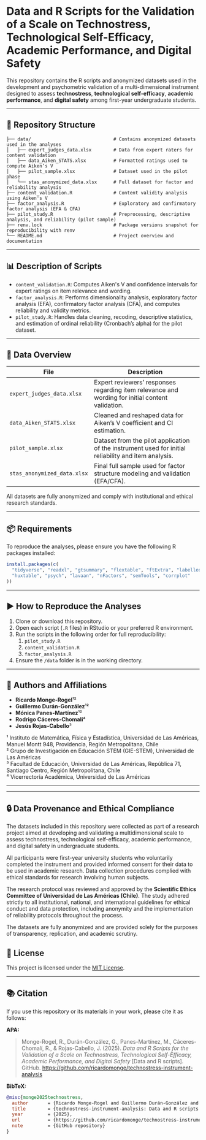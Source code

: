 # Data and R Scripts for the Validation of a Scale on Technostress, Technological Self-Efficacy, Academic Performance, and Digital Safety

This repository contains the R scripts and anonymized datasets used in the development and psychometric validation of a multi-dimensional instrument designed to assess **technostress**, **technological self-efficacy**, **academic performance**, and **digital safety** among first-year undergraduate students.

---

## 📁 Repository Structure

```
├── data/                              # Contains anonymized datasets used in the analyses
│   ├── expert_judges_data.xlsx        # Data from expert raters for content validation
│   ├── data_Aiken_STATS.xlsx          # Formatted ratings used to compute Aiken’s V
│   ├── pilot_sample.xlsx              # Dataset used in the pilot phase
│   └── stas_anonymized_data.xlsx      # Full dataset for factor and reliability analysis
├── content_validation.R               # Content validity analysis using Aiken's V
├── factor_analysis.R                  # Exploratory and confirmatory factor analysis (EFA & CFA)
├── pilot_study.R                      # Preprocessing, descriptive analysis, and reliability (pilot sample)
├── renv.lock                          # Package versions snapshot for reproducibility with renv
└── README.md                          # Project overview and documentation
```

---

## 📊 Description of Scripts

- `content_validation.R`: Computes Aiken's V and confidence intervals for expert ratings on item relevance and wording.
- `factor_analysis.R`: Performs dimensionality analysis, exploratory factor analysis (EFA), confirmatory factor analysis (CFA), and computes reliability and validity metrics.
- `pilot_study.R`: Handles data cleaning, recoding, descriptive statistics, and estimation of ordinal reliability (Cronbach’s alpha) for the pilot dataset.

---

## 📂 Data Overview

| File                         | Description                                                                 |
|------------------------------|-----------------------------------------------------------------------------|
| `expert_judges_data.xlsx`    | Expert reviewers’ responses regarding item relevance and wording for initial content validation. |
| `data_Aiken_STATS.xlsx`      | Cleaned and reshaped data for Aiken’s V coefficient and CI estimation.     |
| `pilot_sample.xlsx`          | Dataset from the pilot application of the instrument used for initial reliability and item analysis. |
| `stas_anonymized_data.xlsx`  | Final full sample used for factor structure modeling and validation (EFA/CFA). |

All datasets are fully anonymized and comply with institutional and ethical research standards.

---

## 📦 Requirements

To reproduce the analyses, please ensure you have the following R packages installed:

```r
install.packages(c(
  "tidyverse", "readxl", "gtsummary", "flextable", "ftExtra", "labelled",
  "huxtable", "psych", "lavaan", "nFactors", "semTools", "corrplot"
))
```

---

## ▶️ How to Reproduce the Analyses

1. Clone or download this repository.
2. Open each script (`.R` files) in RStudio or your preferred R environment.
3. Run the scripts in the following order for full reproducibility:
   1. `pilot_study.R`
   2. `content_validation.R`
   3. `factor_analysis.R`
4. Ensure the `/data` folder is in the working directory.

---

## 👥 Authors and Affiliations

- **Ricardo Monge-Rogel**¹²  
- **Guillermo Durán-González**¹²  
- **Mónica Panes-Martínez**¹²  
- **Rodrigo Cáceres-Chomalí**⁴  
- **Jesús Rojas-Cabello**³  

¹ Instituto de Matemática, Física y Estadística, Universidad de Las Américas, Manuel Montt 948, Providencia, Región Metropolitana, Chile  
² Grupo de Investigación en Educación STEM (GIE-STEM), Universidad de Las Américas  
³ Facultad de Educación, Universidad de Las Américas, República 71, Santiago Centro, Región Metropolitana, Chile  
⁴ Vicerrectoría Académica, Universidad de Las Américas

---

---

## 🔒 Data Provenance and Ethical Compliance

The datasets included in this repository were collected as part of a research project aimed at developing and validating a multidimensional scale to assess technostress, technological self-efficacy, academic performance, and digital safety in undergraduate students.

All participants were first-year university students who voluntarily completed the instrument and provided informed consent for their data to be used in academic research. Data collection procedures complied with ethical standards for research involving human subjects.

The research protocol was reviewed and approved by the **Scientific Ethics Committee of Universidad de Las Américas (Chile)**. The study adhered strictly to all institutional, national, and international guidelines for ethical conduct and data protection, including anonymity and the implementation of reliability protocols throughout the process.

The datasets are fully anonymized and are provided solely for the purposes of transparency, replication, and academic scrutiny.


## 📄 License

This project is licensed under the [MIT License](LICENSE).

---

## 📚 Citation

If you use this repository or its materials in your work, please cite it as follows:

**APA:**

> Monge-Rogel, R., Durán-González, G., Panes-Martínez, M., Cáceres-Chomalí, R., & Rojas-Cabello, J. (2025). *Data and R Scripts for the Validation of a Scale on Technostress, Technological Self-Efficacy, Academic Performance, and Digital Safety* [Data and R scripts]. GitHub. https://github.com/ricardomonge/technostress-instrument-analysis

**BibTeX:**

```bibtex
@misc{monge2025technostress,
  author       = {Ricardo Monge-Rogel and Guillermo Durán-González and Mónica Panes-Martínez and Rodrigo Cáceres-Chomalí and Jesús Rojas-Cabello},
  title        = {technostress-instrument-analysis: Data and R scripts for the development and validation of a multidimensional instrument},
  year         = {2025},
  url          = {https://github.com/ricardomonge/technostress-instrument-analysis},
  note         = {GitHub repository}
}
```
